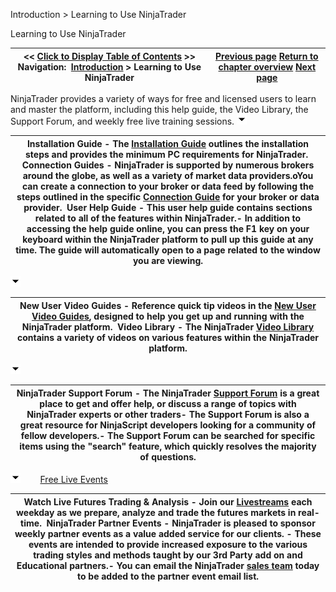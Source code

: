 ﻿
Introduction > Learning to Use NinjaTrader

Learning to Use NinjaTrader

| << [Click to Display Table of Contents](learning_to_use_ninjatrader.md) >> **Navigation:**     [Introduction](introduction.md) > Learning to Use NinjaTrader | [Previous page](getting_help__support.md) [Return to chapter overview](introduction.md) [Next page](using_3rd_party_add-ons.md) |
| --- | --- |
NinjaTrader provides a variety of ways for free and licensed users to learn and master the platform, including this help guide, the Video Library, the Support Forum, and weekly free live training sessions.
![tog_minus](tog_minus.gif)

| Installation Guide - The [Installation Guide](https://support.ninjatrader.com/s/article/NinjaTrader-Desktop-Installation-Guide) outlines the installation steps and provides the minimum PC requirements for NinjaTrader.  Connection Guides - NinjaTrader is supported by numerous brokers around the globe, as well as a variety of market data providers.oYou can create a connection to your broker or data feed by following the steps outlined in the specific [Connection Guide](https://support.ninjatrader.com/s/article/Connecting-to-Your-Account-NinjaTrader-Desktop) for your broker or data provider.  User Help Guide - This user help guide contains sections related to all of the features within NinjaTrader.- In addition to accessing the help guide online, you can press the F1 key on your keyboard within the NinjaTrader platform to pull up this guide at any time. The guide will automatically open to a page related to the window you are viewing. |
| --- |
![tog_minus](tog_minus.gif)

| New User Video Guides - Reference quick tip videos in the [New User Video Guides](https://support.ninjatrader.com/s/video-guides), designed to help you get up and running with the NinjaTrader platform.  Video Library - The NinjaTrader [Video Library](https://www.youtube.com/user/NinjaTraderLLC) contains a variety of videos on various features within the NinjaTrader platform. |
| --- |
![tog_minus](tog_minus.gif)

| NinjaTrader Support Forum - The NinjaTrader [Support Forum](https://forum.ninjatrader.com/) is a great place to get and offer help, or discuss a range of topics with NinjaTrader experts or other traders- The Support Forum is also a great resource for NinjaScript developers looking for a community of fellow developers.- The Support Forum can be searched for specific items using the "search" feature, which quickly resolves the majority of questions. |
| --- |
![tog_minus](tog_minus.gif)        [Free Live Events](javascript:HMToggle('toggle','FreeLiveEvents','FreeLiveEvents_ICON'))

| Watch Live Futures Trading & Analysis - Join our [Livestreams](https://ninjatrader.com/futures/livestreams) each weekday as we prepare, analyze and trade the futures markets in real-time.  NinjaTrader Partner Events - NinjaTrader is pleased to sponsor weekly partner events as a value added service for our clients. - These events are intended to provide increased exposure to the various trading styles and methods taught by our 3rd Party add on and Educational partners.- You can email the NinjaTrader [sales team](/cdn-cgi/l/email-protection#e59684898096a58b8c8b8f84919784818097cb868a88) today to be added to the partner event email list. |
| --- |

